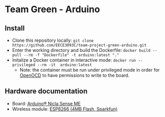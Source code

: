 # Team Green - Arduino

## Install
- Clone this repository locally: `git clone https://github.com/EECE3093C/team-project-green-arduino.git`
- Enter the working directory and build the Dockerfile: `docker build --pull --rm -f "Dockerfile" -t arduino:latest "."`
- Initalize a Docker container in interactive mode: `docker run --privileged --rm -it  arduino:latest `
  - Note: the container must be run under privileged mode in order for [OpenOCD](https://openocd.org/) to have permissions to write to the board.



## Hardware documentation

- Board: [Arduino® Nicla Sense ME](https://docs.arduino.cc/resources/datasheets/ABX00050-datasheet.pdf)
- Wireless module: [ESP8266 (4MB Flash, Sparkfun)](https://www.sparkfun.com/products/17146#documents-tab)